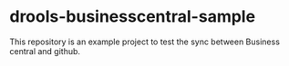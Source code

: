 # drools-businesscentral-sample

This repository is an example project to test the sync between Business central and github.
